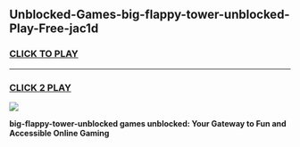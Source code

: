 
## Unblocked-Games-big-flappy-tower-unblocked-Play-Free-jac1d
<h3>
<a href="https://premium76.site?title=big-flappy-tower-unblocked&ref=23A">CLICK TO PLAY</a></h3>
<hr>

<h3>
<a href="https://premium76.site?title=big-flappy-tower-unblocked&ref=23A">CLICK 2 PLAY</a>
  
</h3>

<a href="https://premium76.site?title=big-flappy-tower-unblocked&ref=23A"><img src="https://clearcache.store/games.png"></a>


**big-flappy-tower-unblocked games unblocked: Your Gateway to Fun and Accessible Online Gaming**
